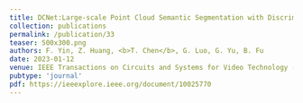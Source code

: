 ```yaml
---
title: DCNet:Large-scale Point Cloud Semantic Segmentation with Discriminative and Efficient Feature Aggregation
collection: publications
permalink: /publication/33
teaser: 500x300.png
authors: F. Yin, Z. Huang, <b>T. Chen</b>, G. Luo, G. Yu, B. Fu
date: 2023-01-12
venue: IEEE Transactions on Circuits and Systems for Video Technology (T-CSVT)
pubtype: 'journal'
pdf: https://ieeexplore.ieee.org/document/10025770
---
```


<!-- paperurl: 'http://academicpages.github.io/files/paper1.pdf'
citation: 'Your Name, You. (2009). &quot;Paper Title Number 1.&quot; <i>Journal 1</i>. 1(1).' -->
<!-- [Download paper here](http://academicpages.github.io/files/paper1.pdf) -->
